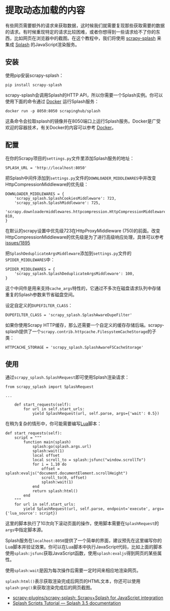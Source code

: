 # 提取动态加载的内容

有些网页需要额外的请求来获取数据，这时候我们就需要复现那些获取需要的数据的请求。有时候重现特定的请求比较困难，或者你想得到一些请求给不了你的东西，比如网页在浏览器中的截图。在这个教程中，我们将使用 [scrapy-splash](https://github.com/scrapy-plugins/scrapy-splash) 来集成 [Splash](https://github.com/scrapinghub/splash) 的JavaScript渲染服务。

## 安装

使用pip安装scrapy-splash：

`pip install scrapy-splash`

scrapy-splash会调用Splash的HTTP API，所以你需要一个Splash实例。你可以使用下面的命令通过 [Docker](https://www.docker.com/) 运行Splash服务：

`docker run -p 8050:8050 scrapinghub/splash`

这条命令会拉取splash的镜像并在8050端口上运行Splash服务。Docker是广受欢迎的容器技术，有关Docker的内容可以参考 [Docker](https://maotouyingxia.github.io//#docker)。

## 配置

在你的Scrapy项目的`settings.py`文件里添加Splash服务的地址：

`SPLASH_URL = 'http://localhost:8050'`

把Splash中间件添加到`settings.py`文件的`DOWNLOADER_MIDDLEWARES`中并改变HttpCompressionMiddleware的优先级：

```
DOWNLOADER_MIDDLEWARES = {
    'scrapy_splash.SplashCookiesMiddleware': 723,
    'scrapy_splash.SplashMiddleware': 725,
    'scrapy.downloadermiddlewares.httpcompression.HttpCompressionMiddleware': 810,
}
```

在默认的scrapy设置中优先级723在HttpProxyMiddleware (750)的前面。改变HttpCompressionMiddleware的优先级是为了进行高级响应处理，具体可以参考 [issues/1895](https://github.com/scrapy/scrapy/issues/1895)

把`SplashDeduplicateArgsMiddleware`添加到`settings.py`文件的`SPIDER_MIDDLEWARES`中：

```
SPIDER_MIDDLEWARES = {
    'scrapy_splash.SplashDeduplicateArgsMiddleware': 100,
}
```

这个中间件是用来支持`cache_args`特性的，它通过不多次在磁盘请求队列中存储重复的Splash参数来节省磁盘空间。

设定自定义的`DUPEFILTER_CLASS`：

`DUPEFILTER_CLASS = 'scrapy_splash.SplashAwareDupeFilter'`

如果你使用Scrapy HTTP缓存，那么还需要一个自定义的缓存存储后端。scrapy-splash提供了一个`scrapy.contrib.httpcache.FilesystemCacheStorage`的子类：

`HTTPCACHE_STORAGE = 'scrapy_splash.SplashAwareFSCacheStorage'`

## 使用

通过`scrapy_splash.SplashRequest`即可使用Splash渲染请求：

```
from scrapy_splash import SplashRequest

...

    def start_requests(self):
        for url in self.start_urls:
            yield SplashRequest(url, self.parse, args={'wait': 0.5})
```

在稍为复杂的情形中，你可能需要编写[Lua](http://www.lua.org/)脚本：

```
def start_requests(self):
    script = """
        function main(splash)
            splash:go(splash.args.url)
            splash:wait(1)
            local offset
            local scroll_to = splash:jsfunc("window.scrollTo")
            for i = 1,10 do
                offset = splash:evaljs("document.documentElement.scrollHeight")
                scroll_to(0, offset)
                splash:wait(1)
            end
            return splash:html()
        end
    """
    for url in self.start_urls:
        yield SplashRequest(url, self.parse, endpoint='execute', args={'lua_source': script})
```

这里的脚本执行了10次向下滚动页面的操作，使用脚本需要在`SplashRequest`的`args`中指定脚本源。

Splash服务在`localhost:8050`提供了一个简单的界面，建议预先在这里编写你的Lua脚本并验证效果。你可以在Lua脚本中执行JavaScript代码，比如上面的脚本使用`splash:jsfunc`获取JavaScript函数，使用`splash:evaljs`得到网页的某些属性。

使用`splash:wait`是因为每次操作后需要一定时间来相应地渲染网页。

`splash:html()`表示获取渲染完成后网页的HTML文本，你还可以使用`splash:png()`来获取渲染完成后的网页截图。

- [scrapy-plugins/scrapy-splash: Scrapy+Splash for JavaScript integration](https://github.com/scrapy-plugins/scrapy-splash)
- [Splash Scripts Tutorial — Splash 3.5 documentation](https://splash.readthedocs.io/en/latest/scripting-tutorial.html)